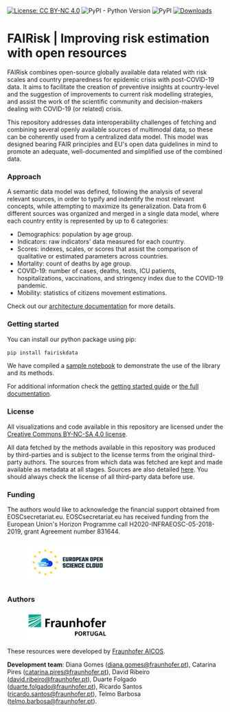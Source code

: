 [![License: CC BY-NC 4.0](https://img.shields.io/badge/License-CC%20BY--NC%204.0-lightgrey.svg)](https://creativecommons.org/licenses/by-nc/4.0/)
![PyPI - Python Version](https://img.shields.io/pypi/pyversions/fairiskdata)
![PyPI](https://img.shields.io/pypi/v/fairiskdata)
[![Downloads](https://pepy.tech/badge/fairiskdata)](https://pepy.tech/project/fairiskdata)

# FAIRisk | Improving risk estimation with open resources

FAIRisk combines open-source globally available data related with risk scales and country preparedness for epidemic 
crisis with post-COVID-19 data. It aims to facilitate the creation of preventive insights at country-level and the 
suggestion of improvements to current risk modelling strategies, and assist the work of the scientific community and 
decision-makers dealing with COVID-19 (or related) crisis.

This repository addresses data interoperability challenges of fetching and combining several openly available sources 
of multimodal data, so these can be coherently used from a centralized data model. This model was designed bearing 
FAIR principles and EU's open data guidelines in mind to promote an adequate, well-documented and simplified use of 
the combined data.
 

### Approach

A semantic data model was defined, following the analysis of several relevant sources, in order to typify and indentify 
the most relevant concepts, while attempting to maximize its generalization. Data from 6 different sources was 
organized and merged in a single data model, where each country entity is represented by up to 6 categories:

- Demographics: population by age group.
- Indicators: raw indicators' data measured for each country.
- Scores: indexes, scales, or scores that assist the comparison of qualitative or estimated parameters across 
countries.
- Mortality: count of deaths by age group.
- COVID-19: number of cases, deaths, tests, ICU patients, hospitalizations, vaccinations, and stringency index due to 
the COVID-19 pandemic.
- Mobility: statistics of citizens movement estimations.

Check out our [architecture documentation](./docs/Architecture.md) for more details.  


### Getting started

You can install our python package using pip:

```bash
pip install fairiskdata
```

We have compiled a [sample notebook](./sample.ipynb) to demonstrate the use of the library and its methods.

For additional information check the [getting started guide](./docs/GettingStarted.md) or [the full documentation](./docs/index.md).

### License

All visualizations and code available in this repository are licensed under the [Creative Commons BY-NC-SA 4.0 
license](https://creativecommons.org/licenses/by-nc-sa/4.0/).

All data fetched by the methods available in this repository was produced by third-parties and is subject to the license 
terms from the original third-party authors. The sources from which data was fetched are kept and made available as 
metadata at all stages. Sources are also detailed [here](./docs/SourceDatasets.md). You should always check the license 
of all third-party data before use.


### Funding

The authors would like to acknowledge the financial support obtained from EOSCsecretariat.eu. EOSCsecretariat.eu has 
received funding from the European Union's Horizon Programme call H2020-INFRAEOSC-05-2018-2019, grant Agreement 
number 831644.


<figure>
  <img
  width="200px"
  src="./docs/resources/eosc_logo.png"
  alt="EOSC logo">
</figure>

### Authors

<figure>
  <img
  width="200px"
  src="./docs/resources/fhp_t_s.png"
  alt="FhP logo">
</figure>

These resources were developed by [Fraunhofer AICOS](https://www.aicos.fraunhofer.pt/en/home.html).

**Development team**: Diana Gomes (diana.gomes@fraunhofer.pt), Catarina Pires (catarina.pires@fraunhofer.pt), 
David Ribeiro (david.ribeiro@fraunhofer.pt), Duarte Folgado (duarte.folgado@fraunhofer.pt), 
Ricardo Santos (ricardo.santos@fraunhofer.pt), Telmo Barbosa (telmo.barbosa@fraunhofer.pt).
